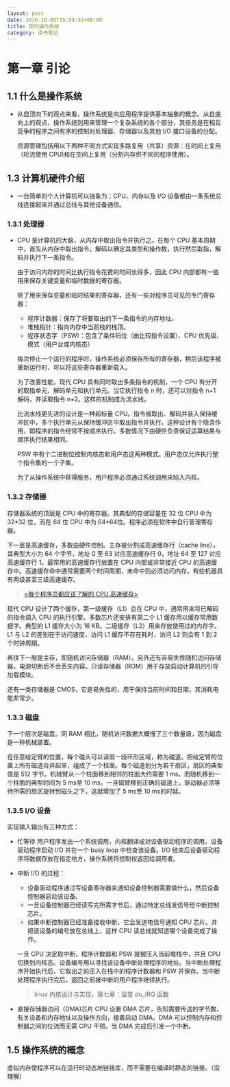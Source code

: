 ```yaml
---
layout: post
date: 2016-10-05T15:59:32+08:00
title: 现代操作系统
category: 读书笔记
---
```


# 第一章 引论

## 1.1 什么是操作系统
* 从自顶向下的观点来看，操作系统是向应用程序提供基本抽象的概念。从自底向上的观点，操作系统则用来管理一个复杂系统的各个部分，其任务是在相互竞争的程序之间有序的控制对处理器、存储器以及其他 I/O 接口设备的分配。

  资源管理包括用以下两种不同方式实现多路复用（共享）资源：在时间上复用（轮流使用 CPU)和在空间上复用（分割内存供不同的程序使用）。

## 1.3 计算机硬件介绍
* 一台简单的个人计算机可以抽象为：CPU、内存以及 I/O 设备都由一条系统总线连接起来并通过总线与其他设备通信。

### 1.3.1 处理器
* CPU 是计算机的大脑，从内存中取出指令并执行之。在每个 CPU 基本周期中，首先从内存中取出指令，解码以确定其类型和操作数，执行然后取指，解码并执行下一条指令。

  由于访问内存的时间比执行指令花费的时间长得多，因此 CPU 内部都有一些用来保存关键变量和临时数据的寄存器。

  除了用来保存变量和临时结果的寄存器，还有一些对程序员可见的专门寄存器：
  
  * 程序计数器：保存了将要取出的下一条指令的内存地址。
  * 堆栈指针：指向内存中当前栈的栈顶。
  * 程序状态字（PSW)：包含了条件码位（由比较指令设置）、CPU 优先级、模式（用户台或内核态）

  每次停止一个运行的程序时，操作系统必须保存所有的寄存器，稍后该程序被重新运行时，可以将这些寄存器重新载入。

  为了改善性能，现代 CPU 具有同时取出多条指令的机制，一个 CPU 有分开的取指单元、解码单元和执行单元。当它执行指令 n 时，还可以对指令 n+1 解码，并读取指令 n+2。这样的机制成为流水线。

  比流水线更先进的设计是一种超标量 CPU。指令被取出、解码并装入保持缓冲区中，多个执行单元从保持缓冲区中取出指令并执行。这种设计有个隐含作用，即程序的指令经常不按顺序执行。多数情况下由硬件负责保证运算结果与顺序执行结果相同。

  PSW 中有个二进制位控制内核态和用户态这两种模式。用户态仅允许执行整个指令集的一个子集。

  为了从操作系统中获得服务，用户程序必须通过系统调用来陷入内核。

### 1.3.2 存储器
存储器系统的顶层是 CPU 中的寄存器。其典型的存储容量在 32 位 CPU 中为 32\*32 位，而在 64 位 CPU 中为 64\*64位。程序必须在软件中自行管理寄存器。

下一层是高速缓存，多数由硬件控制。主存被分割成高速缓存行（cache line），其典型大小为 64 个字节，地址 0 至 63 对应高速缓存行 0，地址 64 至 127 对应高速缓存行 1。最常用的高速缓存行放置在 CPU 内部或非常接近 CPU 的高速缓存中。高速缓存命中通常需要两个时间周期，未命中则必须访问内存。有些机器具有两级甚至三级高速缓存。 

> [<每个程序员都应该了解的 CPU 高速缓存>](https://www.oschina.net/translate/what-every-programmer-should-know-about-cpu-cache-part2?print)

现代 CPU 设计了两个缓存，第一级缓存（L1）总在 CPU 中，通常用来将已解码的指令调入 CPU 的执行引擎。多数芯片还安排有第二个 L1 缓存用以缓存常用数据字。典型的 L1 缓存大小为 16 KB。二级缓存（L2）用来存放使用过的内存字。L1 与 L2 的差别在于访问速度，访问 L1 缓存不存在耗时，访问 L2 则会有 1 到 2 个时钟周期。

再往下一层是主存，即随机访问存储器（RAM）。另外还有非易失性随机访问存储器，电源切断后不会丢失内容。只读存储器（ROM）用于存放启动计算机的引导加载模块。

还有一类存储器是 CMOS，它是易失性的，用于保持当前时间和日期，其消耗电能非常少。

### 1.3.3 磁盘
下一个层次是磁盘。同 RAM 相比，随机访问数据大概慢了三个数量级，因为磁盘是一种机械装置。

在任意给定臂的位置，每个磁头可以读取一段环形区域，称为磁道。把给定臂的位置上所有磁道合并起来，组成了一个柱面。每个磁道划分为若干扇区，扇区的典型值是 512 字节。机械臂从一个柱面移到相邻的柱面大约需要 1 ms。而随机移到一个柱面的典型时间为 5 ms至 10 ms。一旦磁臂移到正确的磁道上，驱动器必须等待所需的扇区旋转到磁头之下，这就增加了 5 ms至 10 ms的时延。

### 1.3.5 I/O 设备
实现输入输出有三种方式：

* 忙等待
  用户程序发出一个系统调用，内核翻译成对设备驱动程序的调用。设备驱动程序启动 I/O 并在一个 busy loop 中检查该设备。I/O 结束后设备驱动程序将数据存放在指定地方，操作系统将控制权返回给调用者。

* 中断
  I/O 的过程：

  * 设备驱动程序通过写设备寄存器来通知设备控制器需要做什么，然后设备控制器启动该设备。
  * 一旦设备控制器已经读写完所需字节后，通过特定总线发信号给中断控制芯片。
  * 如果中断控制器已经准备接收中断，它会发送电信号通知 CPU 芯片。并把该设备的编号放在总线上，这样 CPU 读总线就知道哪个设备完成了操作。

  一旦 CPU 决定取中断，程序计数器和 PSW 就被压入当前堆栈中，并且 CPU 切换到内核态。设备编号用以寻找该设备中断处理程序的地址。当中断处理程序开始执行后，它取出之前压入在栈中的程序计数器和 PSW 并保存。当中断处理程序执行完后，返回之前被中断的用户程序继续执行。

  > linux 内核设计与实现，第七章：留意 do_IRQ 函数

* 直接存储器访问（DMA)芯片
  CPU 设置 DMA 芯片，告知需要传送的字节数，有关设备和内存地址以及操作方向，接着启动 DMA。DMA 可以控制内存和控制器之间的位流而无需 CPU 干预。当 DMA 完成后引发一个中断。

## 1.5 操作系统的概念
虚拟内存使程序可以在运行时动态地链接库，而不需要在编译时静态的链接。（没理解）
  
